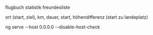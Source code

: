 flugbuch
statistik
freundesliste

ort (start, ziel), km, dauer, start, höhendifferenz (start zu landeplatz)


ng serve --host 0.0.0.0 --disable-host-check